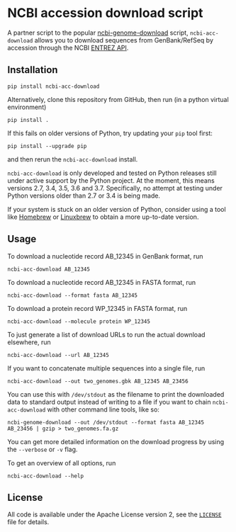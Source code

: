 # NCBI accession download script

A partner script to the popular [ncbi-genome-download](https://github.com/kblin/ncbi-genome-download)
script, `ncbi-acc-download` allows you to download sequences from GenBank/RefSeq by accession through
the NCBI [ENTREZ API](https://www.ncbi.nlm.nih.gov/books/NBK184582/).

## Installation

```
pip install ncbi-acc-download
```

Alternatively, clone this repository from GitHub, then run (in a python virtual environment)
```
pip install .
```
If this fails on older versions of Python, try updating your `pip` tool first:
```
pip install --upgrade pip
```
and then rerun the `ncbi-acc-download` install.

`ncbi-acc-download` is only developed and tested on Python releases still under active
support by the Python project. At the moment, this means versions 2.7, 3.4, 3.5, 3.6 and 3.7.
Specifically, no attempt at testing under Python versions older than 2.7 or 3.4 is being made.

If your system is stuck on an older version of Python, consider using a tool like
[Homebrew](http://brew.sh) or [Linuxbrew](http://linuxbrew.sh) to obtain a more up-to-date
version.


## Usage

To download a nucleotide record AB_12345 in GenBank format, run
```
ncbi-acc-download AB_12345
```

To download a nucleotide record AB_12345 in FASTA format, run
```
ncbi-acc-download --format fasta AB_12345
```

To download a protein record WP_12345 in FASTA format, run
```
ncbi-acc-download --molecule protein WP_12345
```

To just generate a list of download URLs to run the actual download elsewhere, run
```
ncbi-acc-download --url AB_12345
```

If you want to concatenate multiple sequences into a single file, run
```
ncbi-acc-download --out two_genomes.gbk AB_12345 AB_23456
```

You can use this with `/dev/stdout` as the filename to print the downloaded data to
standard output instead of writing to a file if you want to chain `ncbi-acc-download` with other
command line tools, like so:
```
ncbi-genome-download --out /dev/stdout --format fasta AB_12345 AB_23456 | gzip > two_genomes.fa.gz
```

You can get more detailed information on the download progress by using the `--verbose` or `-v` flag.

To get an overview of all options, run
```
ncbi-acc-download --help
```

## License
All code is available under the Apache License version 2, see the
[`LICENSE`](LICENSE) file for details.
